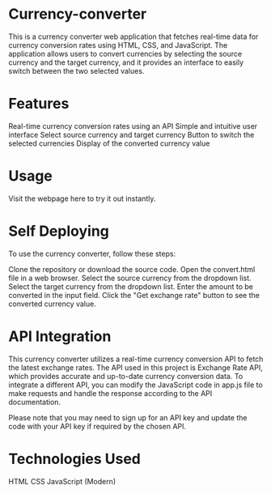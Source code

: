 # Currency-converter
This is a currency converter web application that fetches real-time data for currency conversion rates using HTML, CSS, and JavaScript. The application allows users to convert currencies by selecting the source currency and the target currency, and it provides an interface to easily switch between the two selected values.
# Features
Real-time currency conversion rates using an API
Simple and intuitive user interface
Select source currency and target currency
Button to switch the selected currencies
Display of the converted currency value
# Usage
Visit the webpage here to try it out instantly.
# Self Deploying
To use the currency converter, follow these steps:

Clone the repository or download the source code.
Open the convert.html file in a web browser.
Select the source currency from the dropdown list.
Select the target currency from the dropdown list.
Enter the amount to be converted in the input field.
Click the "Get exchange rate" button to see the converted currency value.
# API Integration
This currency converter utilizes a real-time currency conversion API to fetch the latest exchange rates. The API used in this project is Exchange Rate API, which provides accurate and up-to-date currency conversion data. To integrate a different API, you can modify the JavaScript code in app.js file to make requests and handle the response according to the API documentation.

Please note that you may need to sign up for an API key and update the code with your API key if required by the chosen API.

# Technologies Used
HTML
CSS
JavaScript (Modern)
